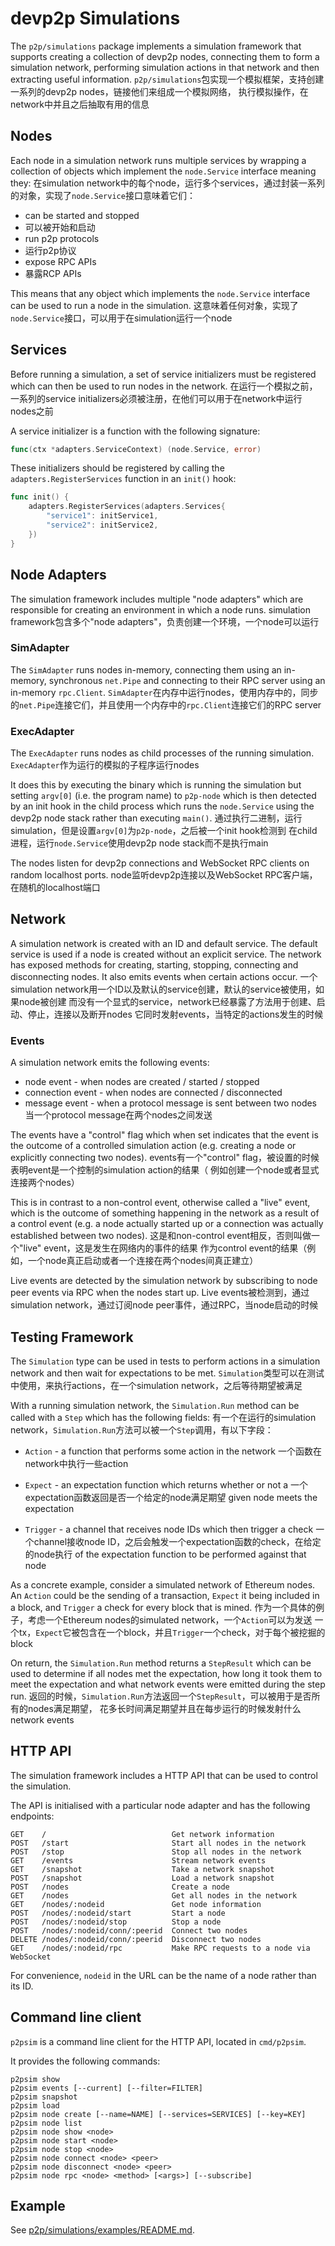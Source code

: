 # devp2p Simulations

The `p2p/simulations` package implements a simulation framework that supports
creating a collection of devp2p nodes, connecting them to form a
simulation network, performing simulation actions in that network and then
extracting useful information.
`p2p/simulations`包实现一个模拟框架，支持创建一系列的devp2p nodes，链接他们来组成一个模拟网络，
执行模拟操作，在network中并且之后抽取有用的信息

## Nodes

Each node in a simulation network runs multiple services by wrapping a collection
of objects which implement the `node.Service` interface meaning they:
在simulation network中的每个node，运行多个services，通过封装一系列的对象，实现了`node.Service`接口意味着它们：

* can be started and stopped
* 可以被开始和启动
* run p2p protocols
* 运行p2p协议
* expose RPC APIs
* 暴露RCP APIs

This means that any object which implements the `node.Service` interface can be
used to run a node in the simulation.
这意味着任何对象，实现了`node.Service`接口，可以用于在simulation运行一个node

## Services

Before running a simulation, a set of service initializers must be registered
which can then be used to run nodes in the network.
在运行一个模拟之前，一系列的service initializers必须被注册，在他们可以用于在network中运行nodes之前

A service initializer is a function with the following signature:

```go
func(ctx *adapters.ServiceContext) (node.Service, error)
```

These initializers should be registered by calling the `adapters.RegisterServices`
function in an `init()` hook:

```go
func init() {
	adapters.RegisterServices(adapters.Services{
		"service1": initService1,
		"service2": initService2,
	})
}
```

## Node Adapters

The simulation framework includes multiple "node adapters" which are
responsible for creating an environment in which a node runs.
simulation framework包含多个"node adapters"，负责创建一个环境，一个node可以运行

### SimAdapter

The `SimAdapter` runs nodes in-memory, connecting them using an in-memory,
synchronous `net.Pipe` and connecting to their RPC server using an in-memory
`rpc.Client`.
`SimAdapter`在内存中运行nodes，使用内存中的，同步的`net.Pipe`连接它们，并且使用一个内存中的`rpc.Client`连接它们的RPC server

### ExecAdapter

The `ExecAdapter` runs nodes as child processes of the running simulation.
`ExecAdapter`作为运行的模拟的子程序运行nodes

It does this by executing the binary which is running the simulation but
setting `argv[0]` (i.e. the program name) to `p2p-node` which is then
detected by an init hook in the child process which runs the `node.Service`
using the devp2p node stack rather than executing `main()`.
通过执行二进制，运行simulation，但是设置`argv[0]`为`p2p-node`，之后被一个init hook检测到
在child进程，运行`node.Service`使用devp2p node stack而不是执行main

The nodes listen for devp2p connections and WebSocket RPC clients on random
localhost ports.
node监听devp2p连接以及WebSocket RPC客户端，在随机的localhost端口

## Network

A simulation network is created with an ID and default service. The default
service is used if a node is created without an explicit service. The 
network has exposed methods for creating, starting, stopping, connecting 
and disconnecting nodes. It also emits events when certain actions occur.
一个simulation network用一个ID以及默认的service创建，默认的service被使用，如果node被创建
而没有一个显式的service，network已经暴露了方法用于创建、启动、停止，连接以及断开nodes
它同时发射events，当特定的actions发生的时候

### Events

A simulation network emits the following events:

* node event       - when nodes are created / started / stopped
* connection event - when nodes are connected / disconnected
* message event    - when a protocol message is sent between two nodes 当一个protocol message在两个nodes之间发送

The events have a "control" flag which when set indicates that the event is the
outcome of a controlled simulation action (e.g. creating a node or explicitly
connecting two nodes).
events有一个"control" flag，被设置的时候表明event是一个控制的simulation action的结果（
例如创建一个node或者显式连接两个nodes）

This is in contrast to a non-control event, otherwise called a "live" event,
which is the outcome of something happening in the network as a result of a
control event (e.g. a node actually started up or a connection was actually
established between two nodes).
这是和non-control event相反，否则叫做一个"live" event，这是发生在网络内的事件的结果
作为control event的结果（例如，一个node真正启动或者一个连接在两个nodes间真正建立）

Live events are detected by the simulation network by subscribing to node peer
events via RPC when the nodes start up.
Live events被检测到，通过simulation network，通过订阅node peer事件，通过RPC，当node启动的时候

## Testing Framework

The `Simulation` type can be used in tests to perform actions in a simulation
network and then wait for expectations to be met.
`Simulation`类型可以在测试中使用，来执行actions，在一个simulation network，之后等待期望被满足

With a running simulation network, the `Simulation.Run` method can be called
with a `Step` which has the following fields:
有一个在运行的simulation network，`Simulation.Run`方法可以被一个`Step`调用，有以下字段：

* `Action` - a function that performs some action in the network 一个函数在network中执行一些action

* `Expect` - an expectation function which returns whether or not a 一个expectation函数返回是否一个给定的node满足期望
    given node meets the expectation

* `Trigger` - a channel that receives node IDs which then trigger a check 一个channel接收node ID，之后会触发一个expectation函数的check，在给定的node执行
    of the expectation function to be performed against that node

As a concrete example, consider a simulated network of Ethereum nodes. An
`Action` could be the sending of a transaction, `Expect` it being included in
a block, and `Trigger` a check for every block that is mined.
作为一个具体的例子，考虑一个Ethereum nodes的simulated network，一个`Action`可以为发送
一个tx，`Expect`它被包含在一个block，并且`Trigger`一个check，对于每个被挖掘的block

On return, the `Simulation.Run` method returns a `StepResult` which can be used
to determine if all nodes met the expectation, how long it took them to meet
the expectation and what network events were emitted during the step run.
返回的时候，`Simulation.Run`方法返回一个`StepResult`，可以被用于是否所有的nodes满足期望，
花多长时间满足期望并且在每步运行的时候发射什么network events

## HTTP API

The simulation framework includes a HTTP API that can be used to control the
simulation.

The API is initialised with a particular node adapter and has the following
endpoints:

```
GET    /                            Get network information
POST   /start                       Start all nodes in the network
POST   /stop                        Stop all nodes in the network
GET    /events                      Stream network events
GET    /snapshot                    Take a network snapshot
POST   /snapshot                    Load a network snapshot
POST   /nodes                       Create a node
GET    /nodes                       Get all nodes in the network
GET    /nodes/:nodeid               Get node information
POST   /nodes/:nodeid/start         Start a node
POST   /nodes/:nodeid/stop          Stop a node
POST   /nodes/:nodeid/conn/:peerid  Connect two nodes
DELETE /nodes/:nodeid/conn/:peerid  Disconnect two nodes
GET    /nodes/:nodeid/rpc           Make RPC requests to a node via WebSocket
```

For convenience, `nodeid` in the URL can be the name of a node rather than its
ID.

## Command line client

`p2psim` is a command line client for the HTTP API, located in
`cmd/p2psim`.

It provides the following commands:

```
p2psim show
p2psim events [--current] [--filter=FILTER]
p2psim snapshot
p2psim load
p2psim node create [--name=NAME] [--services=SERVICES] [--key=KEY]
p2psim node list
p2psim node show <node>
p2psim node start <node>
p2psim node stop <node>
p2psim node connect <node> <peer>
p2psim node disconnect <node> <peer>
p2psim node rpc <node> <method> [<args>] [--subscribe]
```

## Example

See [p2p/simulations/examples/README.md](examples/README.md).

